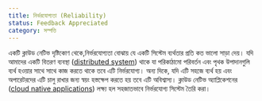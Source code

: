 ```yaml
---
title: নির্ভরযোগ্যতা (Reliability)
status: Feedback Appreciated
category: সম্পত্তি
---
```



একটি ক্লাউড নেটিভ দৃষ্টিকোণ থেকে,নির্ভরযোগ্যতা বোঝায় যে একটি সিস্টেম ব্যর্থতার প্রতি কত ভালো সাড়া দেয়। 
যদি আমাদের একটি বিতরণ ব্যবস্থা ([distributed system](/bn/distributed-systems/)) থাকে যা পরিকাঠামো পরিবর্তন এবং পৃথক উপাদানগুলি 
ব্যর্থ হওয়ার সাথে সাথে কাজ করতে থাকে তবে এটি নির্ভরযোগ্য। অন্য দিকে, যদি এটি সহজে ব্যর্থ হয় এবং অপারেটরদের এটি চালু রাখার জন্য স্বয়ং হস্তক্ষেপ করতে হয় তবে এটি অবিশ্বাস্য।
ক্লাউড নেটিভ অ্যাপ্লিকেশনের ([cloud native applications](/bn/cloud-native-apps/)) লক্ষ্য হল সহজাতভাবে নির্ভরযোগ্য সিস্টেম তৈরি করা।
